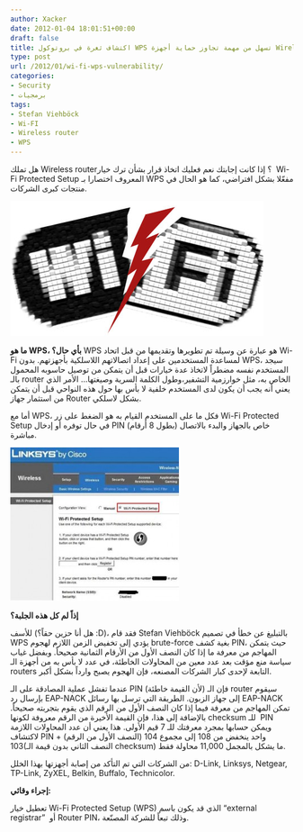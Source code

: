 ```yaml
---
author: Xacker
date: 2012-01-04 18:01:51+00:00
draft: false
title: اكتشاف ثغرة في بروتوكول WPS تسهل من مهمة تجاوز حماية أجهزة Wireless router
type: post
url: /2012/01/wi-fi-wps-vulnerability/
categories:
- Security
- برمجيات
tags:
- Stefan Viehböck
- Wi-FI
- Wireless router
- WPS
---
```


هل تملك Wireless router؟ إذا كانت إجابتك نعم فعليك اتخاذ قرار بشأن ترك خيار  Wi-Fi Protected Setup المعروف اختصارا بـ WPS مفعّلا بشكل افتراضي، كما هو الحال في منتجات كبرى الشركات.




[![اكتشاف ثغرة في بروتوكوا WPS تقلل من أمان شبكات Wifi](wifi-vulnerability.jpg)
](wifi-vulnerability.jpg)




**ما هو WPS، بأي حال؟** WPS هو عبارة عن وسيلة تم تطويرها وتقديمها من قبل اتحاد Wi-Fi لمساعدة المستخدمين على إعداد اتصالاتهم اللاسلكية بأجهزتهم. بدون WPS، سيجد المستخدم نفسه مضطراً لاتخاذ عدة خيارات قبل أن يتمكن من توصيل حاسوبه المحمول بالـ router الخاص به، مثل خوارزمية التشفير،وطول الكلمة السرية وصيغتها... الأمر الذي يعني أنه يجب أن يكون لدى المستخدم خلفية لا بأس بها حول هذه النواحي قبل أن يتمكن من استثمار جهاز Router بشكل لاسلكي.




أما مع WPS، فكل ما على المستخدم القيام به هو الضغط على زر Wi-Fi Protected Setup في حال توفره أو إدخال PIN (بطول 8 أرقام) خاص بالجهاز والبدء بالاتصال مباشرة.




[![](wps-300x273.jpg)
](https://www.it-scoop.com/wp-content/uploads/2012/01/wps.jpg)




**إذاً لم كل هذه الجلبة؟**




للأسف (هل أنا حزين حقاً؟ :D)، فقد قام Stefan Viehböck بالتبليغ عن خطأ في تصميم WPS يؤدي إلى تخفيض الزمن اللازم لهجوم brute-force بغية كشف PIN، حيث يتمكن المهاجم من معرفة ما إذا كان النصف الأول من الأرقام الثمانية صحيحاً. وبفضل غياب سياسة منع مؤقت بعد عدد معين من المحاولات الخاطئة، في عدد لا بأس به من أجهزة الـ routers التابعة لإحدى كبار الشركات المصنعه، فإن الهجوم يصبح وارداً بشكل أكبر.




عندما تفشل عملية المصادقة على الـ PIN (لأن القيمة خاطئة) فإن الـ router سيقوم بإرسال رد EAP-NACK إلى جهاز الزبون. الطريقة التي ترسل بها رسائل EAP-NACK تمكن المهاجم من معرفة فيما إذا كان النصف الأول من الرقم الذي يقوم بتجربته صحيحاً. بالإضافة إلى هذا، فإن القيمة الأخيرة من الرقم معروفة لكونها checksum للـ  PIN ويمكن حسابها بمجرد معرفتك للـ 7 قيم الأولى. هذا يعني أن عدد المحاولات اللازمة لاكتشاف PIN واحد ينخفض من 108 إلى مجموع 104 (النصف الأول من الرقم) + 103(النصف الثاني بدون قيمة الـ checksum) ما يشكل بالمجمل 11,000 محاولة فقط.




من الشركات التي تم التأكد من إصابة أجهزتها بهذا الخلل: D-Link, Linksys, Netgear, TP-Link, ZyXEL, Belkin, Buffalo, Technicolor.




**إجراء وقائي:**




تعطيل خيار Wi-Fi Protected Setup (WPS) الذي قد يكون باسم “external registrar”  أو Router PIN، وذلك تبعاً للشركة المصنّعة.
